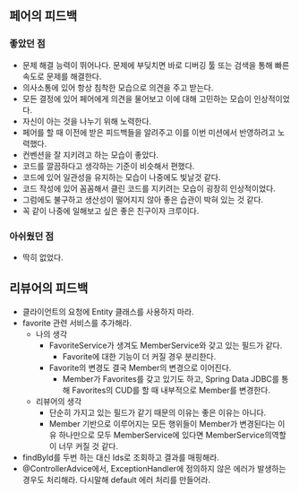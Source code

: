 ## 페어의 피드백

### 좋았던 점

- 문제 해결 능력이 뛰어나다. 문제에 부딪치면 바로 디버깅 툴 또는 검색을 통해 빠른 속도로 문제를 해결한다.
- 의사소통에 있어 항상 침착한 모습으로 의견을 주고 받는다.
- 모든 결정에 있어 페어에게 의견을 물어보고 이에 대해 고민하는 모습이 인상적이었다.
- 자신이 아는 것을 나누기 위해 노력한다.
- 페어를 할 때 이전에 받은 피드백들을 알려주고 이를 이번 미션에서 반영하려고 노력했다.
- 컨벤션을 잘 지키려고 하는 모습이 좋았다.
- 코드를 깔끔하다고 생각하는 기준이 비슷해서 편했다.
- 코드에 있어 일관성을 유지하는 모습이 나중에도 빛날것 같다.
- 코드 작성에 있어 꼼꼼해서 클린 코드를 지키려는 모습이 굉장히 인상적이었다.
- 그럼에도 불구하고 생산성이 떨어지지 않아 좋은 습관이 박혀 있는 것 같다.
- 꼭 같이 나중에 일해보고 싶은 좋은 친구이자 크루이다.



### 아쉬웠던 점

- 딱히 없었다.



## 리뷰어의 피드백

- 클라이언트의 요청에 Entity 클래스를 사용하지 마라.
- favorite 관련 서비스를 추가해라.
  - 나의 생각
    - FavoriteService가 생겨도 MemberService와 갖고 있는 필드가 같다.
      - Favorite에 대한 기능이 더 커질 경우 분리한다.
    - Favorite의 변경도 결국 Member의 변경으로 이어진다.
      - Member가 Favorites를 갖고 있기도 하고, Spring Data JDBC를 통해 Favorites의 CUD를 할 때 내부적으로 Member를 변경한다.
  - 리뷰어의 생각
    - 단순히 가지고 있는 필드가 같기 때문의 이유는 좋은 이유는 아니다.
    - Member 기반으로 이루어지는 모든 행위들이 Member가 변경된다는 이유 하나만으로 모두 MemberService에 있다면 MemberService의역할이 너무 커질 것 같다.
- findById를 두번 하는 대신 Ids로 조회하고 결과를 매핑해라.
- @ControllerAdvice에서, ExceptionHandler에 정의하지 않은 에러가 발생하는 경우도 처리해라. 다시말해 default 에러 처리를 만들어라.